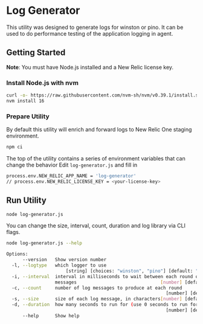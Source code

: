 # Log Generator
This utility was designed to generate logs for winston or pino.  It can be used to do performance testing of the application logging in agent.

## Getting Started

**Note**: You must have Node.js installed and a New Relic license key.

### Install Node.js with nvm

```sh
curl -o- https://raw.githubusercontent.com/nvm-sh/nvm/v0.39.1/install.sh | bash
nvm install 16
```


### Prepare Utility
By default this utility will enrich and forward logs to New Relic One staging environment.

```sh
npm ci
```

The top of the utility contains a series of environment variables that can change the behavior Edit `log-generator.js` and fill in

```sh
process.env.NEW_RELIC_APP_NAME = 'log-generator'
// process.env.NEW_RELIC_LICENSE_KEY = <your-license-key>
```


## Run Utility

```sh
node log-generator.js
```

You can change the size, interval, count, duration and log library via CLI flags.

```sh
node log-generator.js --help
```

```sh
Options:
      --version   Show version number                                  [boolean]
  -l, --logtype   which logger to use
                      [string] [choices: "winston", "pino"] [default: "winston"]
  -i, --interval  interval in milliseconds to wait between each round of log
                  messages                               [number] [default: 200]
  -c, --count     number of log messages to produce at each round
                                                           [number] [default: 1]
  -s, --size      size of each log message, in characters[number] [default: 128]
  -d, --duration  how many seconds to run for (use 0 seconds to run forever)
                                                           [number] [default: 0]
      --help      Show help                                            [boolean]
```
